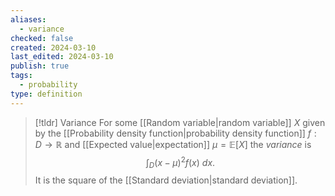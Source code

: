 ```yaml
---
aliases:
  - variance
checked: false
created: 2024-03-10
last_edited: 2024-03-10
publish: true
tags:
  - probability
type: definition
---
```

>[!tldr] Variance
>For some [[Random variable|random variable]] $X$ given by the [[Probability density function|probability density function]] $f: D \rightarrow \mathbb{R}$ and [[Expected value|expectation]] $\mu = \mathbb{E}[X]$ the *variance* is
>$$\int_{D} (x - \mu)^2f(x) \ dx.$$
>It is the square of the [[Standard deviation|standard deviation]].
